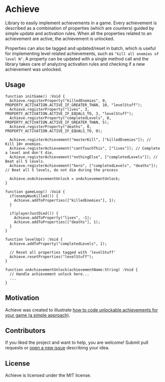 # Achieve

Library to easily implement achievements in a game. Every achievement is described as a combination of properties (which are counters) guided by simple update and activation rules. When all the properties related to an achievement are active, the achievement is unlocked.

Properties can also be tagged and updated/reset in batch, which is useful for implementing level related achievements, such as `"kill all enemies of level N"`. A property can be updated with a single method call and the library takes care of analyzing activation rules and checking if a new achievement was unlocked.

## Usage

```
function initGame() :Void {
  Achieve.registerProperty("killedEnemies", 0, PROPERTY_ACTIVATION.ACTIVE_IF_GREATER_THAN, 10, "levelStuff");
  Achieve.registerProperty("lives", 3, PROPERTY_ACTIVATION.ACTIVE_IF_EQUALS_TO, 3, "levelStuff");
  Achieve.registerProperty("completedLevels", 0, PROPERTY_ACTIVATION.ACTIVE_IF_GREATER_THAN, 5);
  Achieve.registerProperty("deaths", 0, PROPERTY_ACTIVATION.ACTIVE_IF_EQUALS_TO, 0);

  Achieve.registerAchievement("masterKill", ["killedEnemies"]); // Kill 10+ enemies.
  Achieve.registerAchievement("cantTouchThis", ["lives"]); // Complete a level and don't die.
  Achieve.registerAchievement("nothingElse", ["completedLevels"]); // Beat all 5 levels.
  Achieve.registerAchievement("hero", ["completedLevels", "deaths"]); // Beat all 5 levels, do not die during the process
  
  Achieve.onAchievementUnlock = onAchievementUnlock;
}

function gameLoop() :Void {
  if(enemyWasKilled()) {
    Achieve.addToProperties(["killedEnemies"], 1);
  }

  if(playerJustDied()) {
    Achieve.addToProperty("lives", -1);
    Achieve.addToProperties(["deaths"], 1);
  }
}

function levelUp() :Void {
  Achieve.addToProperty("completedLevels", 1);

  // Reset all properties tagged with 'levelStuff'
  Achieve.resetProperties("levelStuff");
}

function onAchievementUnlock(achievementName:String) :Void {
  // Handle achievement unlock here...
  ...
}
```

## Motivation

Achieve was created to illustrate [how to code unlockable achievements for your game (a simple approach)](http://gamedevelopment.tutsplus.com/tutorials/how-to-code-unlockable-achievements-for-your-game-a-simple-approach--gamedev-6012).

## Contributors

If you liked the project and want to help, you are welcome! Submit pull requests or [open a new issue](https://github.com/Dovyski/Achieve/issues) describing your idea.

## License

Achieve is licensed under the MIT license.
